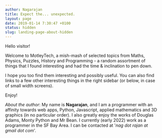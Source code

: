 ```yaml
---
author: Nagarajan
title: Expect the... unexpected.
layout: page
date: 2019-01-14 7:30:47 +0100
status: hidden
slug: landing-page-about-hidden
---
```


Hello visitor!

Welcome to MotleyTech, a mish-mash of selected topics from Maths, Physics, Puzzles, History and Programming - a random assortment of things that I found interesting and had the time & inclination to pen down.

I hope you too find them interesting and possibly useful. You can also find links to a few other interesting things in the right sidebar (or below, in case of small width screens).

Enjoy!

<div id="aboutme">
    <quote>
        <p><i>About the author</i>: My name is <b>Nagarajan</b>, and I am a programmer with an affinity towards web apps, Python, Javascript, applied mathematics and 3D graphics (in no particular order). I also greatly enjoy the works of Douglas Adams, Monty Python and Mr Bean. I currently (early 2022) work as a programmer in the SF Bay Area. I can be contacted at '<i>nag dot rajan at gmail dot com</i>'.</p>
    </quote>
</div>
